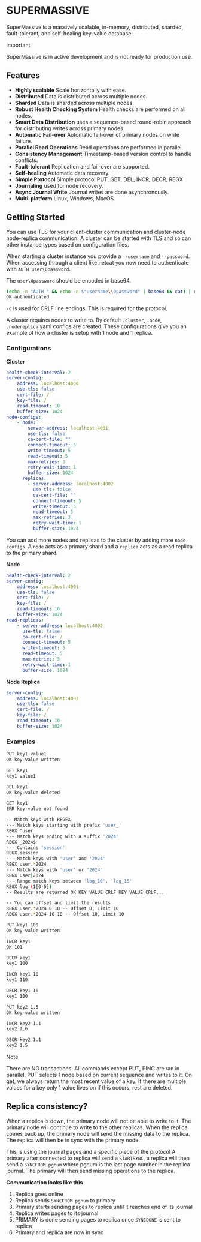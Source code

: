 # SUPERMASSIVE

SuperMassive is a massively scalable, in-memory, distributed, sharded, fault-tolerant, and self-healing key-value database.

> [!IMPORTANT]
> SuperMassive is in active development and is not ready for production use.

## Features

- **Highly scalable** Scale horizontally with ease.
- **Distributed** Data is distributed across multiple nodes.
- **Sharded** Data is sharded across multiple nodes.
- **Robust Health Checking System** Health checks are performed on all nodes.
- **Smart Data Distribution** uses a sequence-based round-robin approach for distributing writes across primary nodes.
- **Automatic Fail-over** Automatic fail-over of primary nodes on write failure.
- **Parallel Read Operations** Read operations are performed in parallel.
- **Consistency Management** Timestamp-based version control to handle conflicts.
- **Fault-tolerant** Replication and fail-over are supported.
- **Self-healing** Automatic data recovery.
- **Simple Protocol** Simple protocol PUT, GET, DEL, INCR, DECR, REGX
- **Journaling** used for node recovery.
- **Async Journal Write** Journal writes are done asynchronously.
- **Multi-platform** Linux, Windows, MacOS

## Getting Started

You can use TLS for your client-cluster communication and cluster-node node-replica communication.  A cluster can be started with TLS and so can other instance types based on configuration files.

When starting a cluster instance you provide a `--username` and `--password`.  When accessing through a client like netcat you now need to authenticate with `AUTH user\0password`.

The `user\0password` should be encoded in base64.

```bash
(echo -n "AUTH " && echo -n $"username\\0password" | base64 && cat) | nc -C localhost 4000
OK authenticated
```

`-C` is used for CRLF line endings.  This is required for the protocol.

A cluster requires nodes to write to.  By default `.cluster`, `.node`, `.nodereplica` yaml configs are created.
These configurations give you an example of how a cluster is setup with 1 node and 1 replica.

### Configurations

**Cluster**

```yaml
health-check-interval: 2
server-config:
    address: localhost:4000
    use-tls: false
    cert-file: /
    key-file: /
    read-timeout: 10
    buffer-size: 1024
node-configs:
    - node:
        server-address: localhost:4001
        use-tls: false
        ca-cert-file: ""
        connect-timeout: 5
        write-timeout: 5
        read-timeout: 5
        max-retries: 3
        retry-wait-time: 1
        buffer-size: 1024
      replicas:
        - server-address: localhost:4002
          use-tls: false
          ca-cert-file: ""
          connect-timeout: 5
          write-timeout: 5
          read-timeout: 5
          max-retries: 3
          retry-wait-time: 1
          buffer-size: 1024

```
You can add more nodes and replicas to the cluster by adding more `node-configs`.
A `node` acts as a primary shard and a `replica` acts as a read replica to the primary shard.

**Node**

```yaml
health-check-interval: 2
server-config:
    address: localhost:4001
    use-tls: false
    cert-file: /
    key-file: /
    read-timeout: 10
    buffer-size: 1024
read-replicas:
    - server-address: localhost:4002
      use-tls: false
      ca-cert-file: /
      connect-timeout: 5
      write-timeout: 5
      read-timeout: 5
      max-retries: 3
      retry-wait-time: 1
      buffer-size: 1024

```

**Node Replica**

```yaml
server-config:
    address: localhost:4002
    use-tls: false
    cert-file: /
    key-file: /
    read-timeout: 10
    buffer-size: 1024

```

### Examples

```bash
PUT key1 value1
OK key-value written

GET key1
key1 value1

DEL key1
OK key-value deleted

GET key1
ERR key-value not found

-- Match keys with REGEX
--- Match keys starting with prefix 'user_'
REGX ^user_
--- Match keys ending with a suffix '2024'
REGX _2024$
--- Contains 'session'
REGX session
--- Match keys with 'user' and '2024'
REGX user.*2024
--- Match keys with 'user' or '2024'
REGX user|2024
--- Range match keys between 'log_10', 'log_15'
REGX log_(1[0-5])
-- Results are returned OK KEY VALUE CRLF KEY VALUE CRLF...

-- You can offset and limit the results
REGX user.*2024 0 10 -- Offset 0, Limit 10
REGX user.*2024 10 10 -- Offset 10, Limit 10

PUT key1 100
OK key-value written

INCR key1
OK 101

DECR key1
key1 100

INCR key1 10
key1 110

DECR key1 10
key1 100

PUT key2 1.5
OK key-value written

INCR key2 1.1
key2 2.6

DECR key2 1.1
key2 1.5
```

> [!NOTE]
> There are NO transactions.  All commands except PUT, PING are ran in parallel.  PUT selects 1 node based on current sequence and writes to it.  On get, we always return the most recent value of a key.  If there are multiple values for a key only 1 value lives on if this occurs, rest are deleted.


## Replica consistency?

When a replica is down, the primary node will not be able to write to it.  The primary node will continue to write to the other replicas.
When the replica comes back up, the primary node will send the missing data to the replica.  The replica will then be in sync with the primary node.

This is using the journal pages and a specific piece of the protocol
A primary after connected to replica will send a `STARTSYNC`, a replica will then send a `SYNCFROM pgnum` where pgnum is the last page number in the replica journal.  The primary will then send missing operations to the replica.

**Communication looks like this**
1. Replica goes online
2. Replica sends `SYNCFROM pgnum` to primary
3. Primary starts sending pages to replica until it reaches end of its journal
4. Replica writes pages to its journal
5. PRIMARY is done sending pages to replica once `SYNCDONE` is sent to replica
6. Primary and replica are now in sync
